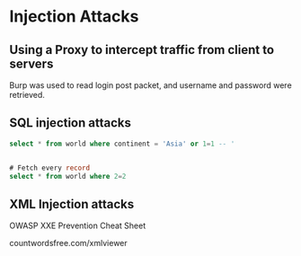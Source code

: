 # Injection Attacks

## Using a Proxy to intercept traffic from client to servers

Burp was used to read login post packet, and username and password were retrieved.

## SQL injection attacks

```sql
select * from world where continent = 'Asia' or 1=1 -- '


# Fetch every record
select * from world where 2=2


```

## XML Injection attacks

OWASP XXE Prevention Cheat Sheet

countwordsfree.com/xmlviewer
